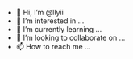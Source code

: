 - 👋 Hi, I’m @llyii
- 👀 I’m interested in ...
- 🌱 I’m currently learning ...
- 💞️ I’m looking to collaborate on ...
- 📫 How to reach me ...

<!---
llyii/llyii is a ✨ special ✨ repository because its `README.md` (this file) appears on your GitHub profile.
You can click the Preview link to take a look at your changes.
--->
